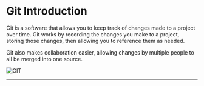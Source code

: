 # Git Introduction

Git is a software that allows you to keep track of changes made to a project over time. Git works by recording the changes you make to a project, storing those changes, then allowing you to reference them as needed. 

Git also makes collaboration easier, allowing changes by multiple people to all be merged into one source. 

![GIT](https://www.nobledesktop.com/image/blog/git-branches-merge.png)

***

